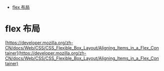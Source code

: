 - [flex 布局](#flex-%E5%B8%83%E5%B1%80)

# flex 布局

[https://developer.mozilla.org/zh-CN/docs/Web/CSS/CSS_Flexible_Box_Layout/Aligning_Items_in_a_Flex_Container](https://developer.mozilla.org/zh-CN/docs/Web/CSS/CSS_Flexible_Box_Layout/Aligning_Items_in_a_Flex_Container)
